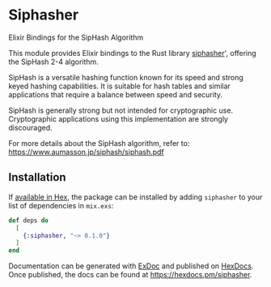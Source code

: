 # Siphasher

Elixir Bindings for the SipHash Algorithm

This module provides Elixir bindings to the Rust library [siphasher](https://crates.io/crates/siphasher)',
offering the SipHash 2-4 algorithm.

SipHash is a versatile hashing function known for its speed and strong
keyed hashing capabilities. It is suitable for hash tables and similar
applications that require a balance between speed and security.

SipHash is generally strong but not intended for cryptographic use.
Cryptographic applications using this implementation are strongly
discouraged.

For more details about the SipHash algorithm, refer to:
https://www.aumasson.jp/siphash/siphash.pdf

## Installation

If [available in Hex](https://hex.pm/docs/publish), the package can be installed
by adding `siphasher` to your list of dependencies in `mix.exs`:

```elixir
def deps do
  [
    {:siphasher, "~> 0.1.0"}
  ]
end
```

Documentation can be generated with [ExDoc](https://github.com/elixir-lang/ex_doc)
and published on [HexDocs](https://hexdocs.pm). Once published, the docs can
be found at <https://hexdocs.pm/siphasher>.

